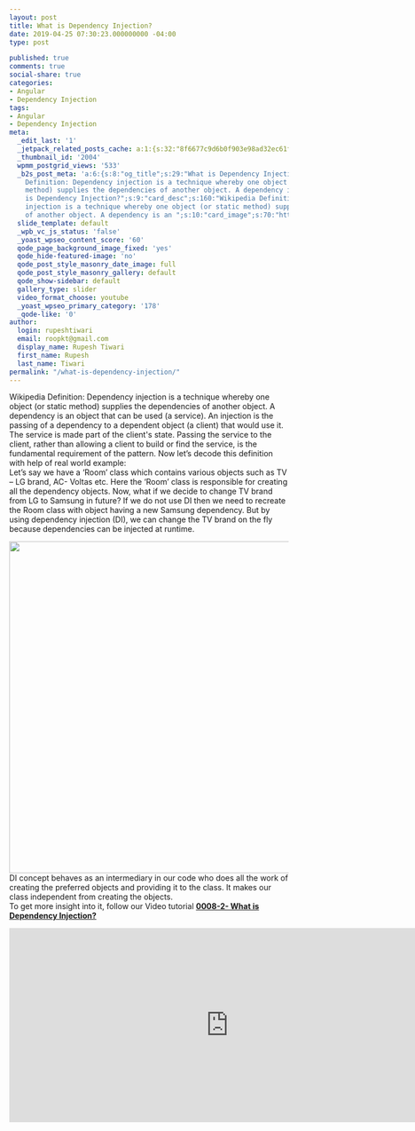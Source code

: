 ```yaml
---
layout: post
title: What is Dependency Injection?
date: 2019-04-25 07:30:23.000000000 -04:00
type: post

published: true
comments: true
social-share: true
categories:
- Angular
- Dependency Injection
tags:
- Angular
- Dependency Injection
meta:
  _edit_last: '1'
  _jetpack_related_posts_cache: a:1:{s:32:"8f6677c9d6b0f903e98ad32ec61f8deb";a:2:{s:7:"expires";i:1611285054;s:7:"payload";a:0:{}}}
  _thumbnail_id: '2004'
  wpmm_postgrid_views: '533'
  _b2s_post_meta: 'a:6:{s:8:"og_title";s:29:"What is Dependency Injection?";s:7:"og_desc";s:160:"Wikipedia
    Definition: Dependency injection is a technique whereby one object (or static
    method) supplies the dependencies of another object. A dependency is an ";s:8:"og_image";s:70:"https://blog.rupeshtiwari.com/wp-content/uploads/2019/04/AngularI2.jpg";s:10:"card_title";s:29:"What
    is Dependency Injection?";s:9:"card_desc";s:160:"Wikipedia Definition: Dependency
    injection is a technique whereby one object (or static method) supplies the dependencies
    of another object. A dependency is an ";s:10:"card_image";s:70:"https://blog.rupeshtiwari.com/wp-content/uploads/2019/04/AngularI2.jpg";}'
  slide_template: default
  _wpb_vc_js_status: 'false'
  _yoast_wpseo_content_score: '60'
  qode_page_background_image_fixed: 'yes'
  qode_hide-featured-image: 'no'
  qode_post_style_masonry_date_image: full
  qode_post_style_masonry_gallery: default
  qode_show-sidebar: default
  gallery_type: slider
  video_format_choose: youtube
  _yoast_wpseo_primary_category: '178'
  _qode-like: '0'
author:
  login: rupeshtiwari
  email: roopkt@gmail.com
  display_name: Rupesh Tiwari
  first_name: Rupesh
  last_name: Tiwari
permalink: "/what-is-dependency-injection/"
---
```

<p>Wikipedia Definition: Dependency injection is a technique whereby one object (or static method) supplies the dependencies of another object. A dependency is an object that can be used (a service). An injection is the passing of a dependency to a dependent object (a client) that would use it. The service is made part of the client's state. Passing the service to the client, rather than allowing a client to build or find the service, is the fundamental requirement of the pattern. Now let’s decode this definition with help of real world example:<br />
Let’s say we have a ‘Room’ class which contains various objects such as TV – LG brand, AC- Voltas etc. Here the ‘Room’ class is responsible for creating all the dependency objects. Now, what if we decide to change TV brand from LG to Samsung in future? If we do not use DI then we need to recreate the Room class with object having a new Samsung dependency. But by using dependency injection (DI), we can change the TV brand on the fly because dependencies can be injected at runtime.</p>
<p><img class="alignnone size-full wp-image-2008" src="{{ site.baseurl }}/assets/2019/04/DI.png" alt="" width="2000" height="598" /><br />
DI concept behaves as an intermediary in our code who does all the work of creating the preferred objects and providing it to the class. It makes our class independent from creating the objects.<br />
To get more insight into it, follow our Video tutorial <strong><a href="https://www.youtube.com/watch?v=Uo4TTIVWB_I" target="_blank" rel="noopener noreferrer">0008-2- What is Dependency Injection?</a></strong></p>
<p><iframe src="https://www.youtube.com/embed/Uo4TTIVWB_I" width="790" height="350" frameborder="0" allowfullscreen="allowfullscreen"><span data-mce-type="bookmark" style="display: inline-block; width: 0px; overflow: hidden; line-height: 0;" class="mce_SELRES_start">﻿</span></iframe></p>
